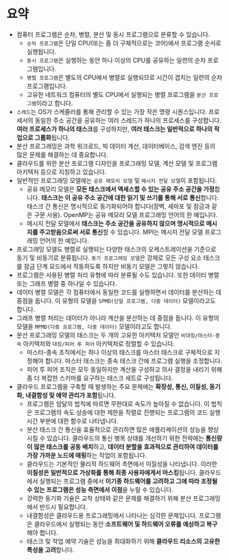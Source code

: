 # 요약

- 컴퓨터 프로그램은 순차, 병렬, 분산 및 동시 프로그램으로 분류할 수 있습니다.
  - `순차 프로그램`은 단일 CPU(또는 좀 더 구체적으로는 코어)에서 프로그램 순서로 실행됩니다.
  - `동시 프로그램`은 실행하는 동안 하나 이상의 CPU를 공유하는 일련의 순차 프로그램입니다.
  - `병렬 프로그램`은 별도의 CPU에서 병렬로 실행되므로 시간이 겹치는 일련의 순차 프로그램입니다.
  - 고유한 네트워크 컴퓨터의 별도 CPU에서 실행되는 병렬 프로그램을 `분산 프로그램`이라고 합니다.
- `스레드`는 OS가 스케줄러를 통해 관리할 수 있는 가장 작은 명령 시퀀스입니다. 프로세서의 동일한 주소 공간을 공유하는 여러 스레드가 하나의 프로세스를 구성합니다. **여러 프로세스가 하나의 태스크**를 구성하지만, **여러 태스크는 일반적으로 하나의 작업으로 그룹화**됩니다.
- 분산 프로그래밍은 과학 워크로드, 빅 데이터 계산, 데이터베이스, 검색 엔진 등의 많은 문제를 해결하는 데 중요합니다.
- 클라우드를 위한 분산 프로그램 디자인을 프로그래밍 모델, 계산 모델 및 프로그램 아키텍처 등으로 지칭하고 있습니다.
- 일반적인 프로그래밍 모델에는 `공유 메모리 모델` 및 `메시지 전달 모델`이 포함됩니다.
  - 공유 메모리 모델은 **모든 태스크에서 액세스할 수 있는 공유 주소 공간을 가정**합니다. **태스크는 이 공유 주소 공간에 대한 읽기 및 쓰기를 통해 서로 통신**합니다. 태스크 간 통신은 명시적으로 동기화되어야 합니다(장벽, 세마포 및 잠금과 같은 구문 사용). OpenMP는 공유 메모리 모델 프로그래밍 언어의 한 예입니다.
  - 메시지 전달 모델에서 **태스크는 주소 공간을 공유하지 않으며 명시적으로 메시지를 주고받음으로써 서로 통신**할 수 있습니다. MPI는 메시지 전달 모델 프로그래밍 언어의 한 예입니다.
- 프로그래밍 모델도 병렬로 실행되는 다양한 태스크의 오케스트레이션을 기준으로 동기 및 비동기로 분류됩니다. `동기 프로그래밍 모델`은 강제로 모든 구성 요소 태스크를 잠금 단계 모드에서 작동하도록 하지만 비동기 모델은 그렇지 않습니다.
- 프로그램은 사용된 병렬 처리 유형에 따라 분류될 수도 있습니다. 또한 데이터 병렬 또는 그래프 병렬 중 하나일 수 있습니다.
- 데이터 병렬 모델은 각 컴퓨터에서 동일한 코드를 실행하면서 데이터를 분산하는 데 중점을 둡니다. 이 유형의 모델을 `SPMD(단일 프로그램, 다중 데이터)` 모델이라고도 합니다.
- 그래프 병렬 처리는 데이터가 아니라 계산을 분산하는 데 중점을 둡니다. 이 유형의 모델을 `MPMD(다중 프로그램, 다중 데이터)` 모델이라고도 합니다.
- 분산 프로그래밍 모델의 태스크는 두 개의 고유한 아키텍처 모델인 `비대칭/마스터-종속` 아키텍처와 `대칭/피어 투 피어` 아키텍처로 정렬할 수 있습니다.
  - 마스터-종속 조직에서는 하나 이상의 태스크를 마스터 태스크로 구체적으로 지정해야 합니다. 마스터 태스크는 종속 태스크 간에 프로그램 실행을 조정합니다.
  - 피어 투 피어 조직은 모두 동일하지만 계산을 구성하고 의사 결정을 내리기 위해 좀 더 복잡한 스키마를 요구하는 태스크 세트로 구성됩니다.
- 클라우드 프로그램을 구축할 때 발생하는 주요 문제에는 **확장성, 통신, 이질성, 동기화, 내결함성 및 예약 관리가 포함**됩니다.
  - 프로그램은 암달의 법칙에 따르면 무한대로 속도가 높아질 수 없습니다. 이 법칙은 프로그램의 속도 상승에 대한 제한을 직렬로 진행되는 프로그램의 코드 실행 시간 부분에 대한 함수로 나타냅니다.
  - 분산 태스크 간 통신을 효율적으로 관리하면 많은 애플리케이션의 성능을 향상시킬 수 있습니다. 클라우드의 통신 병목 상태를 개선하기 위한 전략에는 **통신량이 많은 태스크를 공동 배치**하고, **데이터 분할을 효과적으로 관리하여 데이터를 가장 가까운 노드에 매핑**하는 작업이 포함됩니다.
  - 클라우드는 기본적인 물리적 하드웨어 측면에서 이질성을 나타냅니다. 이러한 **이질성은 일반적으로 가상화를 통해 최종 사용자에게서 마스킹**됩니다. 클라우드에서 실행되는 프로그램 중에서 **이기종 하드웨어를 고려하고 그에 따라 조정될 수 있는 프로그램은 성능 측면에서 이점**을 누릴 수 있습니다.
  - 강력한 동기화 기술은 교착 상태와 같은 문제를 해결하기 위해 분산 프로그래밍에서 반드시 필요합니다.
  - 내결함성은 클라우드용 프로그래밍에서 나타나는 심각한 문제입니다. 프로그램은 클라우드에서 실행되는 동안 **소프트웨어 및 하드웨어 오류를 예상하고 복구**해야 합니다.
  - 태스크 및 작업 예약 기술은 성능을 최대화하기 위해 **클라우드 리소스의 고유한 특성을 고려**합니다.